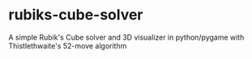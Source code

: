 # rubiks-cube-solver
A simple Rubik's Cube solver and 3D visualizer in python/pygame with Thistlethwaite's 52-move algorithm 
